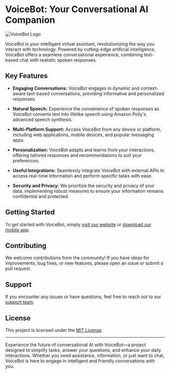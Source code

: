 # VoiceBot: Your Conversational AI Companion

![VoiceBot Logo](link_to_logo_image.png)

VoiceBot is your intelligent virtual assistant, revolutionizing the way you interact with technology. Powered by cutting-edge artificial intelligence, VoiceBot offers a seamless conversational experience, combining text-based chat with realistic spoken responses.

## Key Features

- **Engaging Conversations:** VoiceBot engages in dynamic and context-aware text-based conversations, providing informative and personalized responses.

- **Natural Speech:** Experience the convenience of spoken responses as VoiceBot converts text into lifelike speech using Amazon Polly's advanced speech synthesis.

- **Multi-Platform Support:** Access VoiceBot from any device or platform, including web applications, mobile devices, and popular messaging apps.

- **Personalization:** VoiceBot adapts and learns from your interactions, offering tailored responses and recommendations to suit your preferences.

- **Useful Integrations:** Seamlessly integrate VoiceBot with external APIs to access real-time information and perform specific tasks with ease.

- **Security and Privacy:** We prioritize the security and privacy of your data, implementing robust measures to ensure your information remains confidential and protected.

## Getting Started

To get started with VoiceBot, simply [visit our website](link_to_project_website) or [download our mobile app](link_to_mobile_app_store).

## Contributing

We welcome contributions from the community! If you have ideas for improvements, bug fixes, or new features, please open an issue or submit a pull request.

## Support

If you encounter any issues or have questions, feel free to reach out to our [support team](mailto:support@voicebot.com).

## License

This project is licensed under the [MIT License](LICENSE.md).

---

Experience the future of conversational AI with VoiceBot—a project designed to simplify tasks, answer your questions, and enhance your daily interactions. Whether you need assistance, information, or just want to chat, VoiceBot is here to engage in intelligent and friendly conversations with you.
